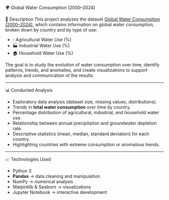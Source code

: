 🌍 Global Water Consumption (2000–2024)

📖 Description
This project analyzes the dataset [Global Water Consumption (2000–2024)](https://www.kaggle.com/datasets/atharvasoundankar/global-water-consumption-dataset-2000-2024), which contains information on global water consumption, broken down by country and by type of use:  

- 💧 Agricultural Water Use (%)  
- 🏭 Industrial Water Use (%)  
- 🏠 Household Water Use (%) 

The goal is to study the evolution of water consumption over time, identify patterns, trends, and anomalies, and create visualizations to support analysis and communication of the results.  

---

📊 Conducted Analysis
- Exploratory data analysis (dataset size, missing values, distributions).  
- Trends in **total water consumption** over time by country.  
- Percentage distribution of agricultural, industrial, and household water use.  
- Relationship between annual precipitation and groundwater depletion rate.  
- Descriptive statistics (mean, median, standard deviation) for each country.  
- Highlighting countries with extreme consumption or anomalous trends.  

---

📈 Technologies Used
- Python 3  
- **Pandas** → data cleaning and manipulation  
- NumPy → numerical analysis  
- Matplotlib & Seaborn → visualizations  
- Jupyter Notebook → interactive development  
